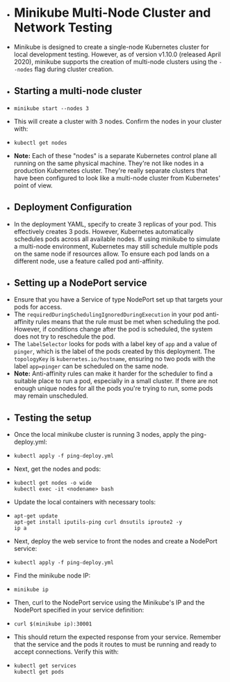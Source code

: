 - # Minikube Multi-Node Cluster and Network Testing
- Minikube is designed to create a single-node Kubernetes cluster for local development testing. However, as of version v1.10.0 (released April 2020), minikube supports the creation of multi-node clusters using the `--nodes` flag during cluster creation.
- ## Starting a multi-node cluster
-
  ```
  minikube start --nodes 3
  ```
- This will create a cluster with 3 nodes. Confirm the nodes in your cluster with:
-
  ```
  kubectl get nodes
  ```
- **Note:** Each of these "nodes" is a separate Kubernetes control plane all running on the same physical machine. They're not like nodes in a production Kubernetes cluster. They're really separate clusters that have been configured to look like a multi-node cluster from Kubernetes' point of view.
- ## Deployment Configuration
- In the deployment YAML, specify to create 3 replicas of your pod. This effectively creates 3 pods. However, Kubernetes automatically schedules pods across all available nodes. If using minikube to simulate a multi-node environment, Kubernetes may still schedule multiple pods on the same node if resources allow. To ensure each pod lands on a different node, use a feature called pod anti-affinity.
- ## Setting up a NodePort service
- Ensure that you have a Service of type NodePort set up that targets your pods for access.
- The `requiredDuringSchedulingIgnoredDuringExecution` in your pod anti-affinity rules means that the rule must be met when scheduling the pod. However, if conditions change after the pod is scheduled, the system does not try to reschedule the pod.
- The `labelSelector` looks for pods with a label key of `app` and a value of `pinger`, which is the label of the pods created by this deployment. The `topologyKey` is `kubernetes.io/hostname`, ensuring no two pods with the label `app=pinger` can be scheduled on the same node.
- **Note:** Anti-affinity rules can make it harder for the scheduler to find a suitable place to run a pod, especially in a small cluster. If there are not enough unique nodes for all the pods you're trying to run, some pods may remain unscheduled.
- ## Testing the setup
- Once the local minikube cluster is running 3 nodes, apply the ping-deploy.yml:
-
  ```
  kubectl apply -f ping-deploy.yml
  ```
- Next, get the nodes and pods:
-
  ```
  kubectl get nodes -o wide
  kubectl exec -it <nodename> bash
  ```
- Update the local containers with necessary tools:
-
  ```
  apt-get update
  apt-get install iputils-ping curl dnsutils iproute2 -y
  ip a
  ```
- Next, deploy the web service to front the nodes and create a NodePort service:
-
  ```
  kubectl apply -f ping-deploy.yml
  ```
- Find the minikube node IP:
-
  ```
  minikube ip
  ```
- Then, curl to the NodePort service using the Minikube's IP and the NodePort specified in your service definition:
-
  ```
  curl $(minikube ip):30001
  ```
- This should return the expected response from your service. Remember that the service and the pods it routes to must be running and ready to accept connections. Verify this with:
-
  ```
  kubectl get services
  kubectl get pods
  ```
